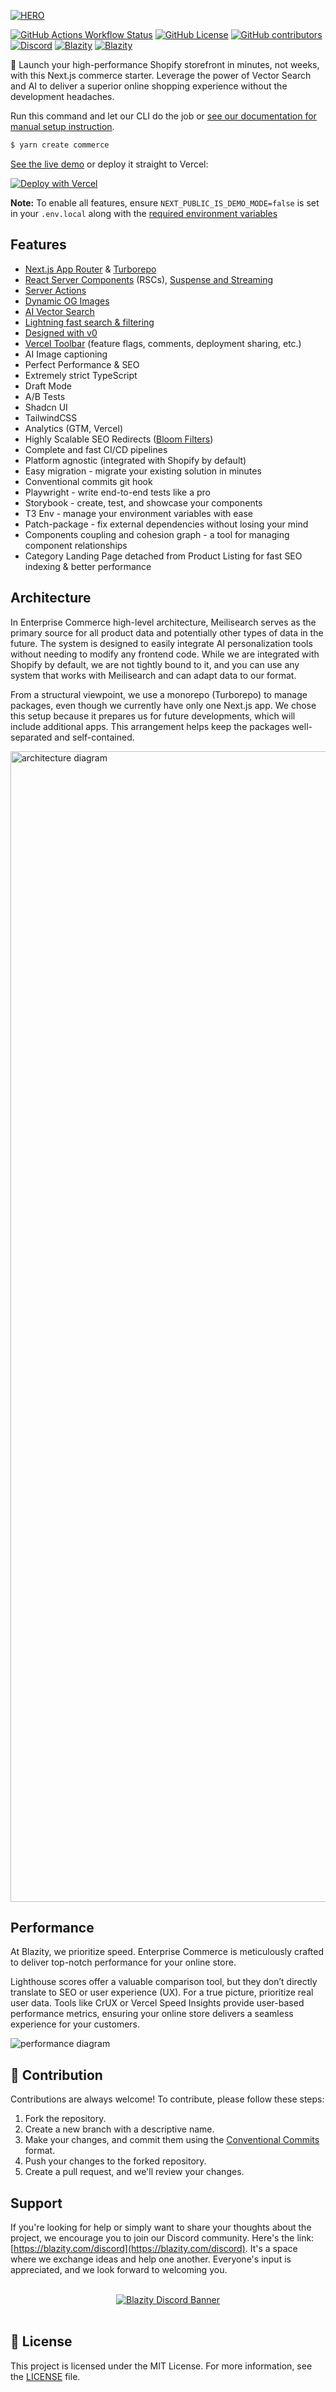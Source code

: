 <a href="https://blazity.com/r/commerce">

![HERO](https://github.com/Blazity/enterprise-commerce/assets/28964599/1ff1a75d-30ea-41dd-aa9a-b530b2baed51)

</a>

[![GitHub Actions Workflow Status][check-workflow-badge]][check-workflow-badge-link] [![GitHub License][github-license-badge]][github-license-badge-link] [![GitHub contributors][github-contributors-badge]][github-contributors-badge-link] [![Discord][discord-badge]][discord-badge-link] [![Blazity][made-by-blazity-badge]][made-by-blazity-badge-link] [![Blazity][made-with-v0-badge]][made-with-v0-link]

🚀 Launch your high-performance Shopify storefront in minutes, not weeks, with this Next.js commerce starter. Leverage the power of Vector Search and AI to deliver a superior online shopping experience without the development headaches.

Run this command and let our CLI do the job or [see our documentation for manual setup instruction](https://blazity.com/r/commerce-docs).

```bash
$ yarn create commerce
```

[See the live demo](https://blazity.com/r/commerce) or deploy it straight to Vercel:

[![Deploy with Vercel](https://vercel.com/button)](https://vercel.com/new/ddaoxuans-projects/clone?repository-url=https%3A%2F%2Fgithub.com%2FBlazity%2Fenterprise-commerce%2Ftree%2Fmain&envDescription=Full%20explanation%20on%20how%20to%20obtain%20keys&envLink=https%3A%2F%2Fdocs.commerce.blazity.com%2Fsetup&demo-title=Your%20Commerce&demo-description=AI-FIRST%20NEXT.JS%20STOREFRONT%20FOR%20COMPOSABLE%20COMMERCE&demo-url=https%3A%2F%2Fblazity.com%2Fr%2Fcommerce&demo-image=https%3A%2F%2Fcommerce.blazity.com%2Fopengraph-image.jpg&build-command=cd%20..%2F..%2F%20%26%26%20yarn%20workspace%20%40enterprise-commerce%2Fweb%20build&root-directory=apps%2Fweb)

**Note:** To enable all features, ensure `NEXT_PUBLIC_IS_DEMO_MODE=false` is set in your `.env.local` along with the [required environment variables](https://docs.commerce.blazity.com/setup#manual)

## Features

- [Next.js App Router](https://nextjs.org/docs/app) & [Turborepo](https://turbo.build/repo)
- [React Server Components](https://nextjs.org/docs/app/building-your-application/rendering/server-components) (RSCs), [Suspense and Streaming](https://nextjs.org/docs/app/building-your-application/routing/loading-ui-and-streaming)
- [Server Actions](https://nextjs.org/docs/app/building-your-application/data-fetching/server-actions-and-mutations)
- [Dynamic OG Images](https://nextjs.org/docs/app/api-reference/file-conventions/metadata/opengraph-image)
- [AI Vector Search](https://www.meilisearch.com/docs/learn/experimental/vector_search)
- [Lightning fast search & filtering](https://www.meilisearch.com/)
- [Designed with v0](https://v0.dev/)
- [Vercel Toolbar](https://vercel.com/docs/workflow-collaboration/vercel-toolbar) (feature flags, comments, deployment sharing, etc.)
- AI Image captioning
- Perfect Performance & SEO
- Extremely strict TypeScript
- Draft Mode
- A/B Tests
- Shadcn UI
- TailwindCSS
- Analytics (GTM, Vercel)
- Highly Scalable SEO Redirects ([Bloom Filters](https://nextjs.org/docs/app/building-your-application/routing/redirecting#managing-redirects-at-scale-advanced))
- Complete and fast CI/CD pipelines
- Platform agnostic (integrated with Shopify by default)
- Easy migration - migrate your existing solution in minutes
- Conventional commits git hook
- Playwright - write end-to-end tests like a pro
- Storybook - create, test, and showcase your components
- T3 Env - manage your environment variables with ease
- Patch-package - fix external dependencies without losing your mind
- Components coupling and cohesion graph - a tool for managing component relationships
- Category Landing Page detached from Product Listing for fast SEO indexing & better performance

## Architecture

In Enterprise Commerce high-level architecture, Meilisearch serves as the primary source for all product data and potentially other types of data in the future. The system is designed to easily integrate AI personalization tools without needing to modify any frontend code. While we are integrated with Shopify by default, we are not tightly bound to it, and you can use any system that works with Meilisearch and can adapt data to our format.

From a structural viewpoint, we use a monorepo (Turborepo) to manage packages, even though we currently have only one Next.js app. We chose this setup because it prepares us for future developments, which will include additional apps. This arrangement helps keep the packages well-separated and self-contained.

<img width="1841" alt="architecture diagram" src="https://github.com/Blazity/enterprise-commerce/assets/28964599/c5d3a0b3-6c3e-47df-9c45-4ecb583f5a64">

## Performance

At Blazity, we prioritize speed. Enterprise Commerce is meticulously crafted to deliver top-notch performance for your online store.

Lighthouse scores offer a valuable comparison tool, but they don’t directly translate to SEO or user experience (UX).
For a true picture, prioritize real user data. Tools like CrUX or Vercel Speed Insights provide user-based performance metrics, ensuring your online store delivers a seamless experience for your customers.

![performance diagram](https://github.com/Blazity/enterprise-commerce/assets/28964599/8aba9b68-38d6-41c9-81a8-234003e7e1b0)

## 🤝 Contribution

Contributions are always welcome! To contribute, please follow these steps:

1. Fork the repository.
2. Create a new branch with a descriptive name.
3. Make your changes, and commit them using the [Conventional Commits](https://www.conventionalcommits.org/) format.
4. Push your changes to the forked repository.
5. Create a pull request, and we'll review your changes.

## Support

If you're looking for help or simply want to share your thoughts about the project, we encourage you to join our Discord community. Here's the link: [https://blazity.com/discord](https://blazity.com/discord). It's a space where we exchange ideas and help one another. Everyone's input is appreciated, and we look forward to welcoming you.

<br />
<a href="https://discord.gg/fyWtyNKmfX" style="width: 100%; display: flex; justify-content: center;">
  <img src="https://discordapp.com/api/guilds/1111676875782234175/widget.png?style=banner2" alt="Blazity Discord Banner"/>
</a>
<br />

## 📜 License

This project is licensed under the MIT License. For more information, see the [LICENSE](./LICENSE) file.

[check-workflow-badge]: https://img.shields.io/github/actions/workflow/status/blazity/enterprise-commerce/check.yml?label=check
[github-license-badge]: https://img.shields.io/github/license/blazity/enterprise-commerce?link=https%3A%2F%2Fgithub.com%2FBlazity%2Fenterprise-commerce%2Fblob%2Fmain%2FLICENSE
[github-contributors-badge]: https://img.shields.io/github/contributors/blazity/enterprise-commerce?link=https%3A%2F%2Fgithub.com%2FBlazity%2Fenterprise-commerce%2Fgraphs%2Fcontributors
[discord-badge]: https://img.shields.io/discord/1111676875782234175?color=7b8dcd&link=https%3A%2F%2Fblazity.com%2Fdiscord
[made-by-blazity-badge]: https://img.shields.io/badge/made_by-Blazity-blue?color=FF782B&link=https://blazity.com/
[made-with-v0-badge]: https://img.shields.io/badge/designed_with-v0-red?color=black&link=https://blazity.com/
[check-workflow-badge-link]: https://github.com/Blazity/enterprise-commerce/actions/workflows/check.yml
[github-license-badge-link]: https://github.com/Blazity/enterprise-commerce/blob/main/LICENSE
[github-contributors-badge-link]: https://github.com/Blazity/enterprise-commerce/graphs/contributors
[discord-badge-link]: https://blazity.com/discord
[made-by-blazity-badge-link]: https://blazity.com/?utm_source=nextenterprise&utm_medium=github
[made-with-v0-link]: https://v0.dev/
